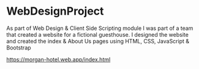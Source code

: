 # WebDesignProject

As part of Web Design & Client Side Scripting module I was part of a team that created a website for a fictional guesthouse. I designed the website and created the index & About Us pages using HTML, CSS, JavaScript & Bootstrap

https://morgan-hotel.web.app/index.html 
